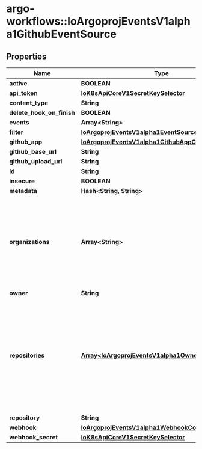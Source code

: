 # argo-workflows::IoArgoprojEventsV1alpha1GithubEventSource

## Properties
Name | Type | Description | Notes
------------ | ------------- | ------------- | -------------
**active** | **BOOLEAN** |  | [optional] 
**api_token** | [**IoK8sApiCoreV1SecretKeySelector**](IoK8sApiCoreV1SecretKeySelector.md) |  | [optional] 
**content_type** | **String** |  | [optional] 
**delete_hook_on_finish** | **BOOLEAN** |  | [optional] 
**events** | **Array&lt;String&gt;** |  | [optional] 
**filter** | [**IoArgoprojEventsV1alpha1EventSourceFilter**](IoArgoprojEventsV1alpha1EventSourceFilter.md) |  | [optional] 
**github_app** | [**IoArgoprojEventsV1alpha1GithubAppCreds**](IoArgoprojEventsV1alpha1GithubAppCreds.md) |  | [optional] 
**github_base_url** | **String** |  | [optional] 
**github_upload_url** | **String** |  | [optional] 
**id** | **String** |  | [optional] 
**insecure** | **BOOLEAN** |  | [optional] 
**metadata** | **Hash&lt;String, String&gt;** |  | [optional] 
**organizations** | **Array&lt;String&gt;** | Organizations holds the names of organizations (used for organization level webhooks). Not required if Repositories is set. | [optional] 
**owner** | **String** |  | [optional] 
**repositories** | [**Array&lt;IoArgoprojEventsV1alpha1OwnedRepositories&gt;**](IoArgoprojEventsV1alpha1OwnedRepositories.md) | Repositories holds the information of repositories, which uses repo owner as the key, and list of repo names as the value. Not required if Organizations is set. | [optional] 
**repository** | **String** |  | [optional] 
**webhook** | [**IoArgoprojEventsV1alpha1WebhookContext**](IoArgoprojEventsV1alpha1WebhookContext.md) |  | [optional] 
**webhook_secret** | [**IoK8sApiCoreV1SecretKeySelector**](IoK8sApiCoreV1SecretKeySelector.md) |  | [optional] 


